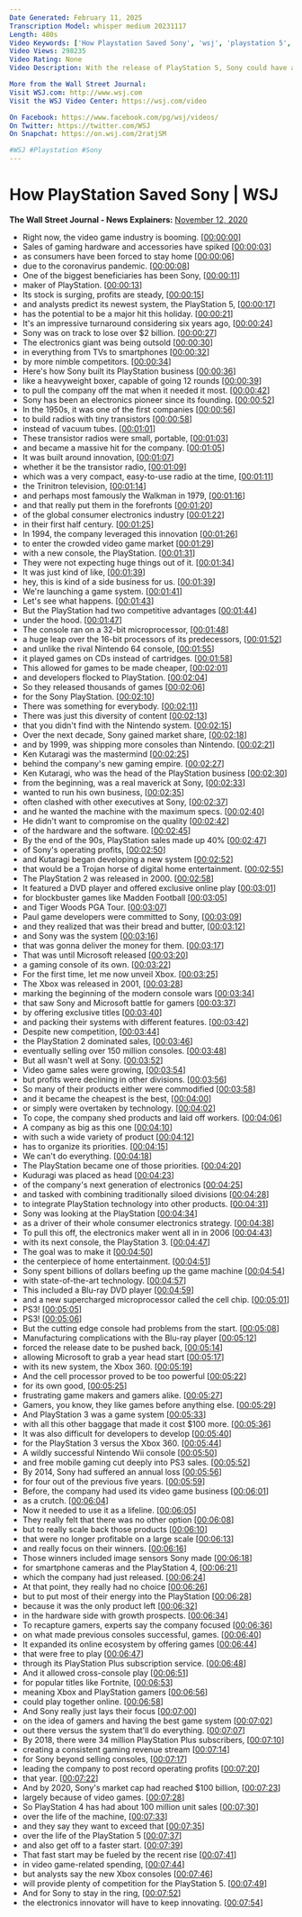 ```yaml
---
Date Generated: February 11, 2025
Transcription Model: whisper medium 20231117
Length: 480s
Video Keywords: ['How Playstation Saved Sony', 'wsj', 'playstation 5', 'ps5', 'sont', 'sony playstation', 'sony explained', 'playstation explained', 'ps5 console', 'ps5 controller', 'sony playstation 5', 'sony', 'playstation', 'sony ps5', 'playstation 4', 'ps4', 'sony ps4', 'ps3', 'ps2', 'ps1', 'tech', 'games', 'gaming', 'video games', 'technology', 'business', 'business of games', 'business of video games', 'gaming business']
Video Views: 298235
Video Rating: None
Video Description: With the release of PlayStation 5, Sony could have a hit product this holiday season. Here’s how the Japanese electronics giant built the popular gaming system that would become the company’s crown jewel. Photo illustration: Mariya Pylayev/WSJ

More from the Wall Street Journal:
Visit WSJ.com: http://www.wsj.com
Visit the WSJ Video Center: https://wsj.com/video

On Facebook: https://www.facebook.com/pg/wsj/videos/
On Twitter: https://twitter.com/WSJ
On Snapchat: https://on.wsj.com/2ratjSM

#WSJ #Playstation #Sony
---
```


# How PlayStation Saved Sony | WSJ
**The Wall Street Journal - News Explainers:** [November 12, 2020](https://www.youtube.com/watch?v=385HF18nbbE)
*  Right now, the video game industry is booming. [[00:00:00](https://www.youtube.com/watch?v=385HF18nbbE&t=0.0s)]
*  Sales of gaming hardware and accessories have spiked [[00:00:03](https://www.youtube.com/watch?v=385HF18nbbE&t=3.84s)]
*  as consumers have been forced to stay home [[00:00:06](https://www.youtube.com/watch?v=385HF18nbbE&t=6.62s)]
*  due to the coronavirus pandemic. [[00:00:08](https://www.youtube.com/watch?v=385HF18nbbE&t=8.94s)]
*  One of the biggest beneficiaries has been Sony, [[00:00:11](https://www.youtube.com/watch?v=385HF18nbbE&t=11.02s)]
*  maker of PlayStation. [[00:00:13](https://www.youtube.com/watch?v=385HF18nbbE&t=13.780000000000001s)]
*  Its stock is surging, profits are steady, [[00:00:15](https://www.youtube.com/watch?v=385HF18nbbE&t=15.5s)]
*  and analysts predict its newest system, the PlayStation 5, [[00:00:17](https://www.youtube.com/watch?v=385HF18nbbE&t=17.82s)]
*  has the potential to be a major hit this holiday. [[00:00:21](https://www.youtube.com/watch?v=385HF18nbbE&t=21.38s)]
*  It's an impressive turnaround considering six years ago, [[00:00:24](https://www.youtube.com/watch?v=385HF18nbbE&t=24.060000000000002s)]
*  Sony was on track to lose over $2 billion. [[00:00:27](https://www.youtube.com/watch?v=385HF18nbbE&t=27.08s)]
*  The electronics giant was being outsold [[00:00:30](https://www.youtube.com/watch?v=385HF18nbbE&t=30.24s)]
*  in everything from TVs to smartphones [[00:00:32](https://www.youtube.com/watch?v=385HF18nbbE&t=32.519999999999996s)]
*  by more nimble competitors. [[00:00:34](https://www.youtube.com/watch?v=385HF18nbbE&t=34.839999999999996s)]
*  Here's how Sony built its PlayStation business [[00:00:36](https://www.youtube.com/watch?v=385HF18nbbE&t=36.68s)]
*  like a heavyweight boxer, capable of going 12 rounds [[00:00:39](https://www.youtube.com/watch?v=385HF18nbbE&t=39.36s)]
*  to pull the company off the mat when it needed it most. [[00:00:42](https://www.youtube.com/watch?v=385HF18nbbE&t=42.8s)]
*  Sony has been an electronics pioneer since its founding. [[00:00:52](https://www.youtube.com/watch?v=385HF18nbbE&t=52.66s)]
*  In the 1950s, it was one of the first companies [[00:00:56](https://www.youtube.com/watch?v=385HF18nbbE&t=56.34s)]
*  to build radios with tiny transistors [[00:00:58](https://www.youtube.com/watch?v=385HF18nbbE&t=58.86s)]
*  instead of vacuum tubes. [[00:01:01](https://www.youtube.com/watch?v=385HF18nbbE&t=61.26s)]
*  These transistor radios were small, portable, [[00:01:03](https://www.youtube.com/watch?v=385HF18nbbE&t=63.06s)]
*  and became a massive hit for the company. [[00:01:05](https://www.youtube.com/watch?v=385HF18nbbE&t=65.38s)]
*  It was built around innovation, [[00:01:07](https://www.youtube.com/watch?v=385HF18nbbE&t=67.86s)]
*  whether it be the transistor radio, [[00:01:09](https://www.youtube.com/watch?v=385HF18nbbE&t=69.38s)]
*  which was a very compact, easy-to-use radio at the time, [[00:01:11](https://www.youtube.com/watch?v=385HF18nbbE&t=71.34s)]
*  the Trinitron television, [[00:01:14](https://www.youtube.com/watch?v=385HF18nbbE&t=74.72s)]
*  and perhaps most famously the Walkman in 1979, [[00:01:16](https://www.youtube.com/watch?v=385HF18nbbE&t=76.82s)]
*  and that really put them in the forefronts [[00:01:20](https://www.youtube.com/watch?v=385HF18nbbE&t=80.18s)]
*  of the global consumer electronics industry [[00:01:22](https://www.youtube.com/watch?v=385HF18nbbE&t=82.5s)]
*  in their first half century. [[00:01:25](https://www.youtube.com/watch?v=385HF18nbbE&t=85.06s)]
*  In 1994, the company leveraged this innovation [[00:01:26](https://www.youtube.com/watch?v=385HF18nbbE&t=86.72s)]
*  to enter the crowded video game market [[00:01:29](https://www.youtube.com/watch?v=385HF18nbbE&t=89.64s)]
*  with a new console, the PlayStation. [[00:01:31](https://www.youtube.com/watch?v=385HF18nbbE&t=91.9s)]
*  They were not expecting huge things out of it. [[00:01:34](https://www.youtube.com/watch?v=385HF18nbbE&t=94.44s)]
*  It was just kind of like, [[00:01:39](https://www.youtube.com/watch?v=385HF18nbbE&t=99.0s)]
*  hey, this is kind of a side business for us. [[00:01:39](https://www.youtube.com/watch?v=385HF18nbbE&t=99.84s)]
*  We're launching a game system. [[00:01:41](https://www.youtube.com/watch?v=385HF18nbbE&t=101.80000000000001s)]
*  Let's see what happens. [[00:01:43](https://www.youtube.com/watch?v=385HF18nbbE&t=103.16s)]
*  But the PlayStation had two competitive advantages [[00:01:44](https://www.youtube.com/watch?v=385HF18nbbE&t=104.4s)]
*  under the hood. [[00:01:47](https://www.youtube.com/watch?v=385HF18nbbE&t=107.28s)]
*  The console ran on a 32-bit microprocessor, [[00:01:48](https://www.youtube.com/watch?v=385HF18nbbE&t=108.62s)]
*  a huge leap over the 16-bit processors of its predecessors, [[00:01:52](https://www.youtube.com/watch?v=385HF18nbbE&t=112.06s)]
*  and unlike the rival Nintendo 64 console, [[00:01:55](https://www.youtube.com/watch?v=385HF18nbbE&t=115.7s)]
*  it played games on CDs instead of cartridges. [[00:01:58](https://www.youtube.com/watch?v=385HF18nbbE&t=118.48s)]
*  This allowed for games to be made cheaper, [[00:02:01](https://www.youtube.com/watch?v=385HF18nbbE&t=121.80000000000001s)]
*  and developers flocked to PlayStation. [[00:02:04](https://www.youtube.com/watch?v=385HF18nbbE&t=124.7s)]
*  So they released thousands of games [[00:02:06](https://www.youtube.com/watch?v=385HF18nbbE&t=126.88000000000001s)]
*  for the Sony PlayStation. [[00:02:10](https://www.youtube.com/watch?v=385HF18nbbE&t=130.62s)]
*  There was something for everybody. [[00:02:11](https://www.youtube.com/watch?v=385HF18nbbE&t=131.86s)]
*  There was just this diversity of content [[00:02:13](https://www.youtube.com/watch?v=385HF18nbbE&t=133.08s)]
*  that you didn't find with the Nintendo system. [[00:02:15](https://www.youtube.com/watch?v=385HF18nbbE&t=135.92000000000002s)]
*  Over the next decade, Sony gained market share, [[00:02:18](https://www.youtube.com/watch?v=385HF18nbbE&t=138.86s)]
*  and by 1999, was shipping more consoles than Nintendo. [[00:02:21](https://www.youtube.com/watch?v=385HF18nbbE&t=141.5s)]
*  Ken Kutaragi was the mastermind [[00:02:25](https://www.youtube.com/watch?v=385HF18nbbE&t=145.89999999999998s)]
*  behind the company's new gaming empire. [[00:02:27](https://www.youtube.com/watch?v=385HF18nbbE&t=147.78s)]
*  Ken Kutaragi, who was the head of the PlayStation business [[00:02:30](https://www.youtube.com/watch?v=385HF18nbbE&t=150.26s)]
*  from the beginning, was a real maverick at Sony, [[00:02:33](https://www.youtube.com/watch?v=385HF18nbbE&t=153.5s)]
*  wanted to run his own business, [[00:02:35](https://www.youtube.com/watch?v=385HF18nbbE&t=155.45999999999998s)]
*  often clashed with other executives at Sony, [[00:02:37](https://www.youtube.com/watch?v=385HF18nbbE&t=157.17999999999998s)]
*  and he wanted the machine with the maximum specs. [[00:02:40](https://www.youtube.com/watch?v=385HF18nbbE&t=160.29999999999998s)]
*  He didn't want to compromise on the quality [[00:02:42](https://www.youtube.com/watch?v=385HF18nbbE&t=162.85999999999999s)]
*  of the hardware and the software. [[00:02:45](https://www.youtube.com/watch?v=385HF18nbbE&t=165.85999999999999s)]
*  By the end of the 90s, PlayStation sales made up 40% [[00:02:47](https://www.youtube.com/watch?v=385HF18nbbE&t=167.57999999999998s)]
*  of Sony's operating profits, [[00:02:50](https://www.youtube.com/watch?v=385HF18nbbE&t=170.82s)]
*  and Kutaragi began developing a new system [[00:02:52](https://www.youtube.com/watch?v=385HF18nbbE&t=172.79999999999998s)]
*  that would be a Trojan horse of digital home entertainment. [[00:02:55](https://www.youtube.com/watch?v=385HF18nbbE&t=175.2s)]
*  The PlayStation 2 was released in 2000. [[00:02:58](https://www.youtube.com/watch?v=385HF18nbbE&t=178.72s)]
*  It featured a DVD player and offered exclusive online play [[00:03:01](https://www.youtube.com/watch?v=385HF18nbbE&t=181.16s)]
*  for blockbuster games like Madden Football [[00:03:05](https://www.youtube.com/watch?v=385HF18nbbE&t=185.0s)]
*  and Tiger Woods PGA Tour. [[00:03:07](https://www.youtube.com/watch?v=385HF18nbbE&t=187.28s)]
*  Paul game developers were committed to Sony, [[00:03:09](https://www.youtube.com/watch?v=385HF18nbbE&t=189.79999999999998s)]
*  and they realized that was their bread and butter, [[00:03:12](https://www.youtube.com/watch?v=385HF18nbbE&t=192.44s)]
*  and Sony was the system [[00:03:16](https://www.youtube.com/watch?v=385HF18nbbE&t=196.07999999999998s)]
*  that was gonna deliver the money for them. [[00:03:17](https://www.youtube.com/watch?v=385HF18nbbE&t=197.84s)]
*  That was until Microsoft released [[00:03:20](https://www.youtube.com/watch?v=385HF18nbbE&t=200.96s)]
*  a gaming console of its own. [[00:03:22](https://www.youtube.com/watch?v=385HF18nbbE&t=202.82s)]
*  For the first time, let me now unveil Xbox. [[00:03:25](https://www.youtube.com/watch?v=385HF18nbbE&t=205.0s)]
*  The Xbox was released in 2001, [[00:03:28](https://www.youtube.com/watch?v=385HF18nbbE&t=208.66s)]
*  marking the beginning of the modern console wars [[00:03:34](https://www.youtube.com/watch?v=385HF18nbbE&t=214.1s)]
*  that saw Sony and Microsoft battle for gamers [[00:03:37](https://www.youtube.com/watch?v=385HF18nbbE&t=217.2s)]
*  by offering exclusive titles [[00:03:40](https://www.youtube.com/watch?v=385HF18nbbE&t=220.1s)]
*  and packing their systems with different features. [[00:03:42](https://www.youtube.com/watch?v=385HF18nbbE&t=222.06s)]
*  Despite new competition, [[00:03:44](https://www.youtube.com/watch?v=385HF18nbbE&t=224.94s)]
*  the PlayStation 2 dominated sales, [[00:03:46](https://www.youtube.com/watch?v=385HF18nbbE&t=226.16s)]
*  eventually selling over 150 million consoles. [[00:03:48](https://www.youtube.com/watch?v=385HF18nbbE&t=228.94s)]
*  But all wasn't well at Sony. [[00:03:52](https://www.youtube.com/watch?v=385HF18nbbE&t=232.4s)]
*  Video game sales were growing, [[00:03:54](https://www.youtube.com/watch?v=385HF18nbbE&t=234.56s)]
*  but profits were declining in other divisions. [[00:03:56](https://www.youtube.com/watch?v=385HF18nbbE&t=236.04s)]
*  So many of their products either were commodified [[00:03:58](https://www.youtube.com/watch?v=385HF18nbbE&t=238.68s)]
*  and it became the cheapest is the best, [[00:04:00](https://www.youtube.com/watch?v=385HF18nbbE&t=240.9s)]
*  or simply were overtaken by technology. [[00:04:02](https://www.youtube.com/watch?v=385HF18nbbE&t=242.98s)]
*  To cope, the company shed products and laid off workers. [[00:04:06](https://www.youtube.com/watch?v=385HF18nbbE&t=246.72s)]
*  A company as big as this one [[00:04:10](https://www.youtube.com/watch?v=385HF18nbbE&t=250.28s)]
*  with such a wide variety of product [[00:04:12](https://www.youtube.com/watch?v=385HF18nbbE&t=252.44s)]
*  has to organize its priorities. [[00:04:15](https://www.youtube.com/watch?v=385HF18nbbE&t=255.88s)]
*  We can't do everything. [[00:04:18](https://www.youtube.com/watch?v=385HF18nbbE&t=258.36s)]
*  The PlayStation became one of those priorities. [[00:04:20](https://www.youtube.com/watch?v=385HF18nbbE&t=260.48s)]
*  Kuduragi was placed as head [[00:04:23](https://www.youtube.com/watch?v=385HF18nbbE&t=263.76s)]
*  of the company's next generation of electronics [[00:04:25](https://www.youtube.com/watch?v=385HF18nbbE&t=265.2s)]
*  and tasked with combining traditionally siloed divisions [[00:04:28](https://www.youtube.com/watch?v=385HF18nbbE&t=268.04s)]
*  to integrate PlayStation technology into other products. [[00:04:31](https://www.youtube.com/watch?v=385HF18nbbE&t=271.06s)]
*  Sony was looking at the PlayStation [[00:04:34](https://www.youtube.com/watch?v=385HF18nbbE&t=274.6s)]
*  as a driver of their whole consumer electronics strategy. [[00:04:38](https://www.youtube.com/watch?v=385HF18nbbE&t=278.5s)]
*  To pull this off, the electronics maker went all in in 2006 [[00:04:43](https://www.youtube.com/watch?v=385HF18nbbE&t=283.9s)]
*  with its next console, the PlayStation 3. [[00:04:47](https://www.youtube.com/watch?v=385HF18nbbE&t=287.7s)]
*  The goal was to make it [[00:04:50](https://www.youtube.com/watch?v=385HF18nbbE&t=290.78s)]
*  the centerpiece of home entertainment. [[00:04:51](https://www.youtube.com/watch?v=385HF18nbbE&t=291.94s)]
*  Sony spent billions of dollars beefing up the game machine [[00:04:54](https://www.youtube.com/watch?v=385HF18nbbE&t=294.42s)]
*  with state-of-the-art technology. [[00:04:57](https://www.youtube.com/watch?v=385HF18nbbE&t=297.42s)]
*  This included a Blu-ray DVD player [[00:04:59](https://www.youtube.com/watch?v=385HF18nbbE&t=299.18s)]
*  and a new supercharged microprocessor called the cell chip. [[00:05:01](https://www.youtube.com/watch?v=385HF18nbbE&t=301.9s)]
*  PS3! [[00:05:05](https://www.youtube.com/watch?v=385HF18nbbE&t=305.46s)]
*  PS3! [[00:05:06](https://www.youtube.com/watch?v=385HF18nbbE&t=306.86s)]
*  But the cutting edge console had problems from the start. [[00:05:08](https://www.youtube.com/watch?v=385HF18nbbE&t=308.22s)]
*  Manufacturing complications with the Blu-ray player [[00:05:12](https://www.youtube.com/watch?v=385HF18nbbE&t=312.06s)]
*  forced the release date to be pushed back, [[00:05:14](https://www.youtube.com/watch?v=385HF18nbbE&t=314.82s)]
*  allowing Microsoft to grab a year head start [[00:05:17](https://www.youtube.com/watch?v=385HF18nbbE&t=317.41999999999996s)]
*  with its new system, the Xbox 360. [[00:05:19](https://www.youtube.com/watch?v=385HF18nbbE&t=319.65999999999997s)]
*  And the cell processor proved to be too powerful [[00:05:22](https://www.youtube.com/watch?v=385HF18nbbE&t=322.97999999999996s)]
*  for its own good, [[00:05:25](https://www.youtube.com/watch?v=385HF18nbbE&t=325.74s)]
*  frustrating game makers and gamers alike. [[00:05:27](https://www.youtube.com/watch?v=385HF18nbbE&t=327.09999999999997s)]
*  Gamers, you know, they like games before anything else. [[00:05:29](https://www.youtube.com/watch?v=385HF18nbbE&t=329.85999999999996s)]
*  And PlayStation 3 was a game system [[00:05:33](https://www.youtube.com/watch?v=385HF18nbbE&t=333.41999999999996s)]
*  with all this other baggage that made it cost $100 more. [[00:05:36](https://www.youtube.com/watch?v=385HF18nbbE&t=336.34s)]
*  It was also difficult for developers to develop [[00:05:40](https://www.youtube.com/watch?v=385HF18nbbE&t=340.78s)]
*  for the PlayStation 3 versus the Xbox 360. [[00:05:44](https://www.youtube.com/watch?v=385HF18nbbE&t=344.78s)]
*  A wildly successful Nintendo Wii console [[00:05:50](https://www.youtube.com/watch?v=385HF18nbbE&t=350.05999999999995s)]
*  and free mobile gaming cut deeply into PS3 sales. [[00:05:52](https://www.youtube.com/watch?v=385HF18nbbE&t=352.41999999999996s)]
*  By 2014, Sony had suffered an annual loss [[00:05:56](https://www.youtube.com/watch?v=385HF18nbbE&t=356.38s)]
*  for four out of the previous five years. [[00:05:59](https://www.youtube.com/watch?v=385HF18nbbE&t=359.5s)]
*  Before, the company had used its video game business [[00:06:01](https://www.youtube.com/watch?v=385HF18nbbE&t=361.94s)]
*  as a crutch. [[00:06:04](https://www.youtube.com/watch?v=385HF18nbbE&t=364.73999999999995s)]
*  Now it needed to use it as a lifeline. [[00:06:05](https://www.youtube.com/watch?v=385HF18nbbE&t=365.94s)]
*  They really felt that there was no other option [[00:06:08](https://www.youtube.com/watch?v=385HF18nbbE&t=368.18s)]
*  but to really scale back those products [[00:06:10](https://www.youtube.com/watch?v=385HF18nbbE&t=370.90000000000003s)]
*  that were no longer profitable on a large scale [[00:06:13](https://www.youtube.com/watch?v=385HF18nbbE&t=373.18s)]
*  and really focus on their winners. [[00:06:16](https://www.youtube.com/watch?v=385HF18nbbE&t=376.74s)]
*  Those winners included image sensors Sony made [[00:06:18](https://www.youtube.com/watch?v=385HF18nbbE&t=378.62s)]
*  for smartphone cameras and the PlayStation 4, [[00:06:21](https://www.youtube.com/watch?v=385HF18nbbE&t=381.18s)]
*  which the company had just released. [[00:06:24](https://www.youtube.com/watch?v=385HF18nbbE&t=384.22s)]
*  At that point, they really had no choice [[00:06:26](https://www.youtube.com/watch?v=385HF18nbbE&t=386.18s)]
*  but to put most of their energy into the PlayStation [[00:06:28](https://www.youtube.com/watch?v=385HF18nbbE&t=388.02s)]
*  because it was the only product left [[00:06:32](https://www.youtube.com/watch?v=385HF18nbbE&t=392.18s)]
*  in the hardware side with growth prospects. [[00:06:34](https://www.youtube.com/watch?v=385HF18nbbE&t=394.18s)]
*  To recapture gamers, experts say the company focused [[00:06:36](https://www.youtube.com/watch?v=385HF18nbbE&t=396.58000000000004s)]
*  on what made previous consoles successful, games. [[00:06:40](https://www.youtube.com/watch?v=385HF18nbbE&t=400.1s)]
*  It expanded its online ecosystem by offering games [[00:06:44](https://www.youtube.com/watch?v=385HF18nbbE&t=404.06s)]
*  that were free to play [[00:06:47](https://www.youtube.com/watch?v=385HF18nbbE&t=407.34000000000003s)]
*  through its PlayStation Plus subscription service. [[00:06:48](https://www.youtube.com/watch?v=385HF18nbbE&t=408.5s)]
*  And it allowed cross-console play [[00:06:51](https://www.youtube.com/watch?v=385HF18nbbE&t=411.82000000000005s)]
*  for popular titles like Fortnite, [[00:06:53](https://www.youtube.com/watch?v=385HF18nbbE&t=413.70000000000005s)]
*  meaning Xbox and PlayStation gamers [[00:06:56](https://www.youtube.com/watch?v=385HF18nbbE&t=416.02000000000004s)]
*  could play together online. [[00:06:58](https://www.youtube.com/watch?v=385HF18nbbE&t=418.02000000000004s)]
*  And Sony really just lays their focus [[00:07:00](https://www.youtube.com/watch?v=385HF18nbbE&t=420.46000000000004s)]
*  on the idea of gamers and having the best game system [[00:07:02](https://www.youtube.com/watch?v=385HF18nbbE&t=422.54s)]
*  out there versus the system that'll do everything. [[00:07:07](https://www.youtube.com/watch?v=385HF18nbbE&t=427.62s)]
*  By 2018, there were 34 million PlayStation Plus subscribers, [[00:07:10](https://www.youtube.com/watch?v=385HF18nbbE&t=430.66s)]
*  creating a consistent gaming revenue stream [[00:07:14](https://www.youtube.com/watch?v=385HF18nbbE&t=434.90000000000003s)]
*  for Sony beyond selling consoles, [[00:07:17](https://www.youtube.com/watch?v=385HF18nbbE&t=437.46000000000004s)]
*  leading the company to post record operating profits [[00:07:20](https://www.youtube.com/watch?v=385HF18nbbE&t=440.26s)]
*  that year. [[00:07:22](https://www.youtube.com/watch?v=385HF18nbbE&t=442.78000000000003s)]
*  And by 2020, Sony's market cap had reached $100 billion, [[00:07:23](https://www.youtube.com/watch?v=385HF18nbbE&t=443.62s)]
*  largely because of video games. [[00:07:28](https://www.youtube.com/watch?v=385HF18nbbE&t=448.3s)]
*  So PlayStation 4 has had about 100 million unit sales [[00:07:30](https://www.youtube.com/watch?v=385HF18nbbE&t=450.38s)]
*  over the life of the machine, [[00:07:33](https://www.youtube.com/watch?v=385HF18nbbE&t=453.54s)]
*  and they say they want to exceed that [[00:07:35](https://www.youtube.com/watch?v=385HF18nbbE&t=455.1s)]
*  over the life of the PlayStation 5 [[00:07:37](https://www.youtube.com/watch?v=385HF18nbbE&t=457.14s)]
*  and also get off to a faster start. [[00:07:39](https://www.youtube.com/watch?v=385HF18nbbE&t=459.38s)]
*  That fast start may be fueled by the recent rise [[00:07:41](https://www.youtube.com/watch?v=385HF18nbbE&t=461.78s)]
*  in video game-related spending, [[00:07:44](https://www.youtube.com/watch?v=385HF18nbbE&t=464.82s)]
*  but analysts say the new Xbox consoles [[00:07:46](https://www.youtube.com/watch?v=385HF18nbbE&t=466.86s)]
*  will provide plenty of competition for the PlayStation 5. [[00:07:49](https://www.youtube.com/watch?v=385HF18nbbE&t=469.14s)]
*  And for Sony to stay in the ring, [[00:07:52](https://www.youtube.com/watch?v=385HF18nbbE&t=472.86s)]
*  the electronics innovator will have to keep innovating. [[00:07:54](https://www.youtube.com/watch?v=385HF18nbbE&t=474.74s)]
